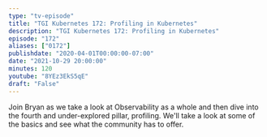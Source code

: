 ```yaml
---
type: "tv-episode"
title: "TGI Kubernetes 172: Profiling in Kubernetes"
description: "TGI Kubernetes 172: Profiling in Kubernetes"
episode: "172"
aliases: ["0172"]
publishdate: "2020-04-01T00:00:00-07:00"
date: "2021-10-29 20:00:00"
minutes: 120
youtube: "8YEz3EkS5qE"
draft: "False"
---
```


Join Bryan as we take a look at Observability as a whole and then dive into the fourth and under-explored pillar, profiling. We'll take a look at some of the basics and see what the community has to offer.